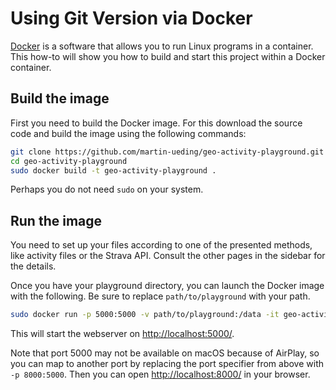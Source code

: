 # Using Git Version via Docker

[Docker](https://www.docker.com/) is a software that allows you to run Linux programs in a container. This how-to will show you how to build and start this project within a Docker container.

## Build the image

First you need to build the Docker image. For this download the source code and build the image using the following commands:

```bash
git clone https://github.com/martin-ueding/geo-activity-playground.git
cd geo-activity-playground
sudo docker build -t geo-activity-playground .
```

Perhaps you do not need `sudo` on your system.

## Run the image

You need to set up your files according to one of the presented methods, like activity files or the Strava API. Consult the other pages in the sidebar for the details.

Once you have your playground directory, you can launch the Docker image with the following. Be sure to replace `path/to/playground` with your path.

```bash
sudo docker run -p 5000:5000 -v path/to/playground:/data -it geo-activity-playground
```

This will start the webserver on <http://localhost:5000/>.

Note that port 5000 may not be available on macOS because of AirPlay, so you can map to another port by replacing the port specifier from above with `-p 8000:5000`. Then you can open <http://localhost:8000/> in your browser.


